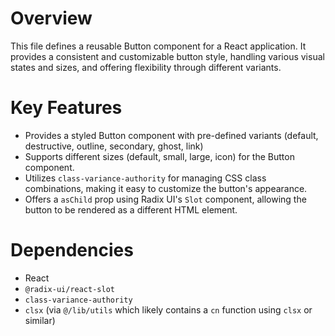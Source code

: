 # Overview

This file defines a reusable Button component for a React application. It provides a consistent and customizable button style, handling various visual states and sizes, and offering flexibility through different variants.

# Key Features

-   Provides a styled Button component with pre-defined variants (default, destructive, outline, secondary, ghost, link)
-   Supports different sizes (default, small, large, icon) for the Button component.
-   Utilizes `class-variance-authority` for managing CSS class combinations, making it easy to customize the button's appearance.
-   Offers a `asChild` prop using Radix UI's `Slot` component, allowing the button to be rendered as a different HTML element.

# Dependencies

-   React
-   `@radix-ui/react-slot`
-   `class-variance-authority`
-   `clsx` (via `@/lib/utils` which likely contains a `cn` function using `clsx` or similar)
